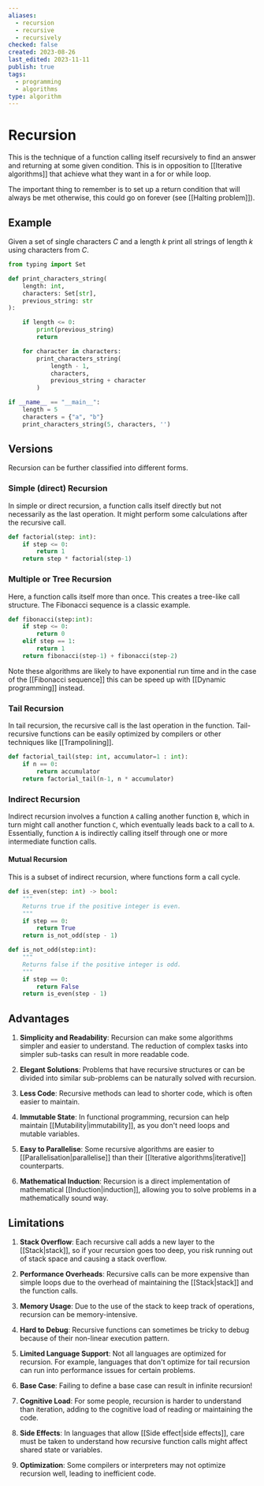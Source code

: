 ```yaml
---
aliases:
  - recursion
  - recursive
  - recursively
checked: false
created: 2023-08-26
last_edited: 2023-11-11
publish: true
tags:
  - programming
  - algorithms
type: algorithm
---
```

# Recursion

This is the technique of a function calling itself recursively to find an answer and returning at some given condition. This is in opposition to [[Iterative algorithms]] that achieve what they want in a for or while loop.

The important thing to remember is to set up a return condition that will always be met otherwise, this could go on forever (see [[Halting problem]]).

## Example

Given a set of single characters $C$ and a length $k$  print all strings of length $k$ using characters from $C$.

```python
from typing import Set

def print_characters_string(
    length: int,
    characters: Set[str],
    previous_string: str
):

    if length <= 0:
        print(previous_string)
        return

    for character in characters:
        print_characters_string(
            length - 1,
            characters,
            previous_string + character
        )

if __name__ == "__main__":
    length = 5
    characters = {"a", "b"}
    print_characters_string(5, characters, '')
```

## Versions

Recursion can be further classified into different forms.

### Simple (direct) Recursion

In simple or direct recursion, a function calls itself directly but not necessarily as the last operation. It might perform some calculations after the recursive call.

```python
def factorial(step: int):
    if step <= 0:
        return 1
    return step * factorial(step-1)
```

### Multiple or Tree Recursion

Here, a function calls itself more than once. This creates a tree-like call structure. The Fibonacci sequence is a classic example.

```python
def fibonacci(step:int):
    if step <= 0:
        return 0
    elif step == 1:
        return 1
    return fibonacci(step-1) + fibonacci(step-2)
```

Note these algorithms are likely to have exponential run time and in the case of the [[Fibonacci sequence]] this can be speed up with [[Dynamic programming]] instead.

### Tail Recursion

In tail recursion, the recursive call is the last operation in the function. Tail-recursive functions can be easily optimized by compilers or other techniques like [[Trampolining]].

```python
def factorial_tail(step: int, accumulator=1 : int):
    if n == 0:
        return accumulator
    return factorial_tail(n-1, n * accumulator)
```

### Indirect Recursion

Indirect recursion involves a function `A` calling another function `B`, which in turn might call another function `C`, which eventually leads back to a call to `A`. Essentially, function `A` is indirectly calling itself through one or more intermediate function calls.

#### Mutual Recursion

This is a subset of indirect recursion, where functions form a call cycle.

```python
def is_even(step: int) -> bool:
	"""
	Returns true if the positive integer is even.
	"""
    if step == 0:
        return True
    return is_not_odd(step - 1)

def is_not_odd(step:int):
	"""
	Returns false if the positive integer is odd.
	"""
    if step == 0:
        return False
    return is_even(step - 1)
```

## Advantages

1. **Simplicity and Readability**: Recursion can make some algorithms simpler and easier to understand. The reduction of complex tasks into simpler sub-tasks can result in more readable code.

2. **Elegant Solutions**: Problems that have recursive structures or can be divided into similar sub-problems can be naturally solved with recursion.

3. **Less Code**: Recursive methods can lead to shorter code, which is often easier to maintain.

4. **Immutable State**: In functional programming, recursion can help maintain [[Mutability|immutability]], as you don't need loops and mutable variables.

5. **Easy to Parallelise**: Some recursive algorithms are easier to [[Parallelisation|parallelise]] than their [[Iterative algorithms|iterative]] counterparts.

6. **Mathematical Induction**: Recursion is a direct implementation of mathematical [[Induction|induction]], allowing you to solve problems in a mathematically sound way.

## Limitations

1. **Stack Overflow**: Each recursive call adds a new layer to the [[Stack|stack]], so if your recursion goes too deep, you risk running out of stack space and causing a stack overflow.

2. **Performance Overheads**: Recursive calls can be more expensive than simple loops due to the overhead of maintaining the [[Stack|stack]] and the function calls.

3. **Memory Usage**: Due to the use of the stack to keep track of operations, recursion can be memory-intensive.

4. **Hard to Debug**: Recursive functions can sometimes be tricky to debug because of their non-linear execution pattern.

5. **Limited Language Support**: Not all languages are optimized for recursion. For example, languages that don't optimize for tail recursion can run into performance issues for certain problems.

6. **Base Case**: Failing to define a base case can result in infinite recursion!

7. **Cognitive Load**: For some people, recursion is harder to understand than iteration, adding to the cognitive load of reading or maintaining the code.

8. **Side Effects**: In languages that allow [[Side effect|side effects]], care must be taken to understand how recursive function calls might affect shared state or variables.

9. **Optimization**: Some compilers or interpreters may not optimize recursion well, leading to inefficient code.
